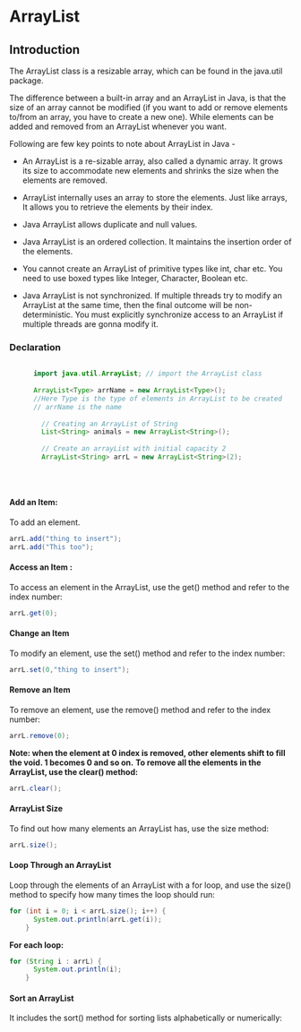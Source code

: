 # ArrayList

## Introduction

The ArrayList class is a resizable array, which can be found in the java.util package.

The difference between a built-in array and an ArrayList in Java, is that the size of an array cannot be modified (if you want to add or remove elements to/from an array, you have to create a new one). While elements can be added and removed from an ArrayList whenever you want.

Following are few key points to note about ArrayList in Java -

* An ArrayList is a re-sizable array, also called a dynamic array. It grows its size to accommodate new elements and shrinks the size when the elements are removed.

* ArrayList internally uses an array to store the elements. Just like arrays, It allows you to retrieve the elements by their index.

* Java ArrayList allows duplicate and null values.

* Java ArrayList is an ordered collection. It maintains the insertion order of the elements.

* You cannot create an ArrayList of primitive types like int, char etc. You need to use boxed types like Integer, Character, Boolean etc.

* Java ArrayList is not synchronized. If multiple threads try to modify an ArrayList at the same time, then the final outcome will be non-deterministic. You must explicitly synchronize access to an ArrayList if multiple threads are gonna modify it.

### Declaration

```java

      import java.util.ArrayList; // import the ArrayList class
      
      ArrayList<Type> arrName = new ArrayList<Type>();
      //Here Type is the type of elements in ArrayList to be created
      // arrName is the name
      
        // Creating an ArrayList of String
        List<String> animals = new ArrayList<String>();
        
        // Create an arrayList with initial capacity 2 
        ArrayList<String> arrL = new ArrayList<String>(2);
        
        
        
```
#### Add an Item:

To add an element.
```java
arrL.add("thing to insert");
arrL.add("This too");
```

#### Access an Item :

To access an element in the ArrayList, use the get() method and refer to the index number:
```java
arrL.get(0);
```

#### Change an Item

To modify an element, use the set() method and refer to the index number:
```java
arrL.set(0,"thing to insert");
```

#### Remove an Item

To remove an element, use the remove() method and refer to the index number:

```java
arrL.remove(0);
```
**Note: when the element at 0 index is removed, other elements shift to fill the void. 1 becomes 0 and so on.**
**To remove all the elements in the ArrayList, use the clear() method:**
```java
arrL.clear();
```

#### ArrayList Size
To find out how many elements an ArrayList has, use the size method:

```java
arrL.size();
```

#### Loop Through an ArrayList
Loop through the elements of an ArrayList with a for loop, and use the size() method to specify how many times the loop should run:

```java
for (int i = 0; i < arrL.size(); i++) {
      System.out.println(arrL.get(i));
    }
```
**For each loop:**
```java
for (String i : arrL) {
      System.out.println(i);
    }
```

#### Sort an ArrayList
It includes the sort() method for sorting lists alphabetically or numerically:




